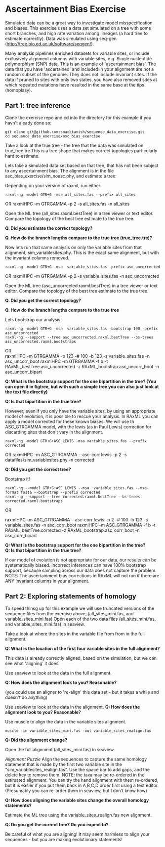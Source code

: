 # Ascertainment Bias Exercise
Simulated data can be a great way to investigate model misspecification and biases. This exercise uses a data set simulated on a tree with some short branches, and high rate variation among lineages (a hard tree to estimate correctly). Data was simulated using seq-gen (http://tree.bio.ed.ac.uk/software/seqgen/).


Many analysis pipelines enriched datasets for variable sites, or include exclusively alignment columns with variable sites, e.g. Single nucleotide polymorphism (SNP) data. This is an example of 'ascertainment bias'. 
The data that you have 'ascertained' and included in your alignment are not a random subset of the genome. They does not include invariant sites. 
If the data if pruned to sites with only two states, you have also removed sites at which repeated mutations have resulted in the same base at the tips (homoplasy).

## Part 1: tree inference


Clone the exercise repo and cd into the directory for this example if you havn't aleady done so:

    git clone git@github.com:snacktavish/sequence_data_exercise.git
    cd sequence_data_exercise/asc_bias_exercise


Take a look at the true tree -   the tree that the data was simulated on true_tree.tre
This is a tree shape that makes correct topologies particularly hard to estimate.


Lets take a simulated data set based on that tree, that has not been subject to any ascertainment bias.
The alignment is in the file asc_bias_exercise/sim_noasc.phy, and estimate a tree:

Depending on your version of raxml, run either:



    raxml-ng -model GTR+G -msa all_sites.fas --prefix all_sites
OR 
    raxmlHPC -m GTRGAMMA -p 2 -s  all_sites.fas -n all_sites


Open the ML tree (all_sites.raxml.bestTree) in a tree viewer or text editor.
Compare the topology of the best tree estimate to the true tree. 

**Q. Did you estimate the correct topology?**

**Q. How do the branch lengths compare to the true tree (true_tree.tre)?**

Now lets run that same analysis on only the variable sites from that alignment, sim_variablesites.phy. This is the exact same alignment, but with the invariant columns removed.


    raxml-ng -model GTR+G -msa  variable_sites.fas -prefix asc_uncorrected
OR 
    raxmlHPC -m GTRGAMMA -p 2 -s variable_sites.fas -n asc_uncorrected

Open the ML tree (asc_uncorrected.raxml.bestTree) in a tree viewer or text editor.
Compare the topology of the best tree estimate to the true tree. 

**Q. Did you get the correct topology?**

**Q. How do the branch lengths compare to the true tree**


Lets bootstrap our analysis!


    raxml-ng -model GTR+G -msa  variable_sites.fas -bootstrap 100 -prefix asc_uncorrected
    raxml-ng --support --tree asc_uncorrected.raxml.bestTree --bs-trees asc_uncorrected.raxml.bootstraps
OR  
    raxmlHPC -m GTRGAMMA -p 123 -# 100 -b 123 -s variable_sites.fas -n asc_uncorr_boot
    raxmlHPC -m GTRGAMMA -f b -t RAxML_bestTree.asc_uncorrected -z RAxML_bootstrap.asc_uncorr_boot -n asc_uncorr_bipart




**Q: What is the bootstrap support for the one bipartition in the tree? (You can open it in figtree, but with such a simple tree you can also just look at the text file directly)**

**Q: Is that bipartition in the true tree?**

However, even if you only have the variable sites, by using an appropriate model of evolution, it is possible to rescue your analysis. In RAxML you can apply a model corrected for these known biases. We will use th ASC_GTRGAMMA model, with the lewis (as in Paul Lewis) correction for discarding sites that don't vary in the alignment.

    raxml-ng -model GTR+G+ASC_LEWIS -msa variable_sites.fas --prefix corrected
OR 
    raxmlHPC -m ASC_GTRGAMMA --asc-corr lewis -p 2 -s datafiles/sim_variablesites.phy -n corrected


**Q: Did you get the correct tree?**

Bootstrap it!

    raxml-ng --model GTR+G+ASC_LEWIS --msa  variable_sites.fas --msa-format fasta --bootstrap --prefix corrected
    raxml-ng --support --tree corrected.raxml.bestTree --bs-trees corrected.raxml.bootstraps
OR   

   raxmlHPC -m ASC_GTRGAMMA --asc-corr lewis -p 2 -# 100 -b 123 -s variable_sites.fas -n asc_corr_boot
   raxmlHPC -m ASC_GTRGAMMA -f b -t RAxML_bestTree.corrected -z RAxML_bootstrap.asc_corr_boot -n asc_corr_bipart


**Q: What is the bootstrap support for the one bipartition in the tree?**  
**Q: Is that bipartition in the true tree?**  

If our model of evolution is not appropriate for our data, our results can be systematically biased. Incorrect inferences can have 100% bootstrap support, because sampling across our data does not capture the problem.
NOTE: The ascertainment bias corrections in RAxML will not run if there are ANY invariant columns in your alignment.

## Part 2: Exploring statements of homology

To speed thinsg up for this example we will use truncated versions of the sequence files from the exercise above,  (all_sites_mini.fas, and variable_sites_mini.fas)
Open each of the two data files (all_sites_mini.fas, and variable_sites_mini.fas) in seaview.

Take a look at where the sites in the variable file from from in the full alignment.

**Q: What is the location of the first four variable sites in the full alignment?**


This data is already correctly aligned, based on the simulation, but we can see what 'aligning' it does.

Use seaview to look at the data in the full alignment. 

**Q: How does the alignment look to you? Reasonable?**

(you could use an aligner to 're-align' this data set - but it takes a while and doesn't do anything)


Use seaview to look at the data in the alignment. 
**Q: How does the alignment look to you? Reasonable?**


Use muscle to align the data in the variable sites alignment. 

    muscle -in variable_sites_mini.fas -out variable_sites_realign.fas


**Q: Did the alignment change?**


Open the full alignment (all_sites_mini.fas) in seaview.

*Alignment Puzzle*
Align the sequences to capture the same homology statement that is made by the first two variable site in the "sim_variablesites_realign.fas".
Use the space bar to add gaps, and the delete key to remove them.
NOTE: the taxa may be re-ordered in the estimated alignment. You can try the hand alignment with them re-ordered, but it is easier if you put them back in A,B,C,D order first using a text editor. 
(Presumably you can re-order them in seaview, but I don't know how)


**Q: How does aligning the variable sites change the overall homology statements?**


Estimate the ML tree using the variable_sites_realign.fas new alignment.

**Q: Do you get the correct tree? Do you expect to?**


Be careful of what you are aligning! It may seem harmless to align your sequences - but you are making evolutionary statements!